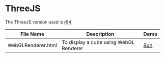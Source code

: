 # ThreeJS
The ThreeJS version used is [r84](https://cdnjs.cloudflare.com/ajax/libs/three.js/84/three.min.js)

|File Name|Description|Demo|
|---------|-----------|----|
|WebGLRenderer.html|To display a cube using WebGL Renderer|[Run](https://rawgit.com/RightChoiceIn/ThreeJS/master/WebGLRenderer.html)|

